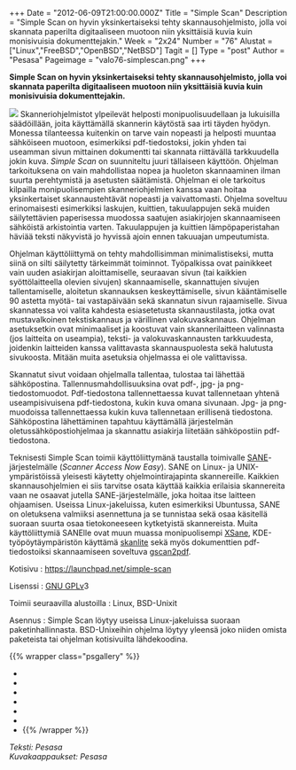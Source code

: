 +++
Date = "2012-06-09T21:00:00.000Z"
Title = "Simple Scan"
Description = "Simple Scan on hyvin yksinkertaiseksi tehty skannausohjelmisto, jolla voi skannata paperilta digitaaliseen muotoon niin yksittäisiä kuvia kuin monisivuisia dokumenttejakin."
Week = "2x24"
Number = "76"
Alustat = ["Linux","FreeBSD","OpenBSD","NetBSD"]
Tagit = []
Type = "post"
Author = "Pesasa"
Pageimage = "valo76-simplescan.png"
+++


**Simple Scan on hyvin yksinkertaiseksi tehty skannausohjelmisto, jolla
voi skannata paperilta digitaaliseen muotoon niin yksittäisiä kuvia kuin
monisivuisia dokumenttejakin.**

![ ](/images/valo76-simplescan.png "fig:valo76-simplescan.png")
Skanneriohjelmistot ylpeilevät helposti monipuolisuudellaan ja
lukuisilla säädöillään, joita käyttämällä skannerin käytöstä saa irti
täyden hyödyn. Monessa tilanteessa kuitenkin on tarve vain nopeasti ja
helposti muuntaa sähköiseen muotoon, esimerkiksi pdf-tiedostoksi, jokin
yhden tai useamman sivun mittainen dokumentti tai skannata riittävällä
tarkkuudella jokin kuva. *Simple Scan* on suunniteltu juuri tällaiseen
käyttöön. Ohjelman tarkoituksena on vain mahdollistaa nopea ja huoleton
skannaaminen ilman suurta perehtymistä ja asetusten säätämistä. Ohjelman
ei ole tarkoitus kilpailla monipuolisempien skanneriohjelmien kanssa
vaan hoitaa yksinkertaiset skannaustehtävät nopeasti ja vaivattomasti.
Ohjelma soveltuu erinomaisesti esimerkiksi laskujen, kuittien,
takuulappujen sekä muiden säilytettävien paperisessa muodossa saatujen
asiakirjojen skannaamiseen sähköistä arkistointia varten. Takuulappujen
ja kuittien lämpöpaperistahan häviää teksti näkyvistä jo hyvissä ajoin
ennen takuuajan umpeutumista.

Ohjelman käyttöliittymä on tehty mahdollisimman minimalistiseksi, mutta
siinä on silti säilytetty tärkeimmät toiminnot. Työpalkissa ovat
painikkeet vain uuden asiakirjan aloittamiselle, seuraavan sivun (tai
kaikkien syöttölaitteella olevien sivujen) skannaamiselle, skannattujen
sivujen tallentamiselle, aloitetun skannauksen keskeyttämiselle, sivun
kääntämiselle 90 astetta myötä- tai vastapäivään sekä skannatun sivun
rajaamiselle. Sivua skannatessa voi valita kahdesta esiasetetusta
skannaustilasta, jotka ovat mustavalkoinen tekstiskannaus ja värillinen
valokuvaskannaus. Ohjelman asetuksetkin ovat minimaaliset ja koostuvat
vain skannerilaitteen valinnasta (jos laitteita on useampia), teksti- ja
valokuvaskannausten tarkkuudesta, joidenkin laitteiden kanssa
valittavasta skannauspuolesta sekä halutusta sivukoosta. Mitään muita
asetuksia ohjelmassa ei ole valittavissa.

Skannatut sivut voidaan ohjelmalla tallentaa, tulostaa tai lähettää
sähköpostina. Tallennusmahdollisuuksina ovat pdf-, jpg- ja
png-tiedostomuodot. Pdf-tiedostona tallennettaessa kuvat tallennetaan
yhtenä useampisivuisena pdf-tiedostona, kukin kuva omana sivunaan. Jpg-
ja png-muodoissa tallennettaessa kukin kuva tallennetaan erillisenä
tiedostona. Sähköpostina lähettäminen tapahtuu käyttämällä järjestelmän
oletussähköpostiohjelmaa ja skannattu asiakirja liitetään sähköpostiin
pdf-tiedostona.

Teknisesti Simple Scan toimii käyttöliittymänä taustalla toimivalle
[SANE](http://www.sane-project.org/)-järjestelmälle (*Scanner Access Now
Easy*). SANE on Linux- ja UNIX-ympäristöissä yleisesti käytetty
ohjelmointirajapinta skannereille. Kaikkien skannausohjelmien ei siis
tarvitse osata käyttää kaikkia erilaisia skannereita vaan ne osaavat
jutella SANE-järjestelmälle, joka hoitaa itse laitteen ohjaamisen.
Useissa Linux-jakeluissa, kuten esimerkiksi Ubuntussa, SANE on
oletuksena valmiiksi asennettuna ja se tunnistaa sekä osaa käsitellä
suoraan suurta osaa tietokoneeseen kytketyistä skannereista. Muita
käyttöliittymiä SANElle ovat muun muassa monipuolisempi
[XSane](http://www.xsane.org/), KDE-työpöytäympäristön käyttämä
[skanlite](http://docs.kde.org/development/en/extragear-graphics/skanlite/)
sekä myös dokumenttien pdf-tiedostoiksi skannaamiseen soveltuva
[gscan2pdf](http://gscan2pdf.sourceforge.net/).

Kotisivu
:   <https://launchpad.net/simple-scan>

Lisenssi
:   [GNU GPLv](GNU_GPL)3

Toimii seuraavilla alustoilla
:   Linux, BSD-Unixit

Asennus
:   Simple Scan löytyy useissa Linux-jakeluissa suoraan
    paketinhallinnasta. BSD-Unixeihin ohjelma löytyy yleensä joko niiden
    omista paketeista tai ohjelman kotisivuilta lähdekoodina.

{{% wrapper class="psgallery" %}}
-   [ ](/images/simplescan-1.png)
-   [ ](/images/simplescan-2.png)
-   [ ](/images/simplescan-3.png)
-   [ ](/images/simplescan-4.png)
-   [ ](/images/simplescan-5.png)
-   [ ](/images/simplescan-6.png)
-   [ ](/images/simplescan-7.png)
{{% /wrapper %}}

*Teksti: Pesasa* <br />
*Kuvakaappaukset: Pesasa*

